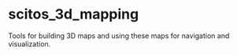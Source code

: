 scitos_3d_mapping
=================

Tools for building 3D maps and using these maps for navigation and visualization.
